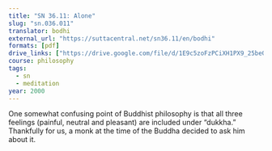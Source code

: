 ```yaml
---
title: "SN 36.11: Alone"
slug: "sn.036.011"
translator: bodhi
external_url: "https://suttacentral.net/sn36.11/en/bodhi"
formats: [pdf]
drive_links: ["https://drive.google.com/file/d/1E9c5zoFzPCiXH1PX9_25beQIO6p5fUYF"]
course: philosophy
tags:
  - sn
  - meditation
year: 2000
---
```


One somewhat confusing point of Buddhist philosophy is that all three feelings (painful, neutral and pleasant) are included under “dukkha.” Thankfully for us, a monk at the time of the Buddha decided to ask him about it.
